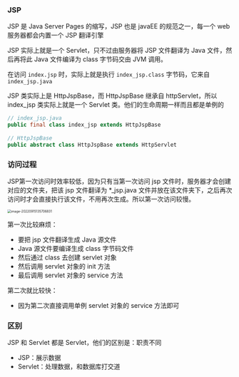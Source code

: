 ### JSP

JSP 是 Java Server Pages 的缩写，JSP 也是 javaEE 的规范之一，每一个 web 服务器都会内置一个 JSP 翻译引擎

JSP 实际上就是一个 Servlet，只不过由服务器将 JSP 文件翻译为 Java 文件，然后再将此 Java 文件编译为 class 字节码交由 JVM 调用。

在访问 `index.jsp`  时，实际上就是执行 `index_jsp.class` 字节码，它来自 `index_jsp.java`

JSP 类实际上是 HttpJspBase，而 HttpJspBase 继承自 httpServlet，所以 index_jsp 类实际上就是一个 Servlet 类。他们的生命周期一样而且都是单例的

```java
// index_jsp.java
public final class index_jsp extends HttpJspBase
    
// HttpJspBase
public abstract class HttpJspBase extends HttpServlet
```



### 访问过程

JSP第一次访问时效率较低，因为只有当第一次访问 jsp 文件时，服务器才会创建对应的文件夹，把该 jsp 文件翻译为 *_jsp.java 文件并放在该文件夹下，之后再次访问时才会直接执行该文件，不用再次生成。所以第一次访问较慢。

<img src="https://src-1259777572.cos.ap-chengdu.myqcloud.com/image-20220915135706831.png" alt="image-20220915135706831" style="zoom:50%;" />

第一次比较麻烦：

- 要把 jsp 文件翻译生成 Java 源文件
- Java 源文件要编译生成 class 字节码文件
- 然后通过 class 去创建 servlet 对象
- 然后调用 servlet 对象的 init 方法
- 最后调用 servlet 对象的 service 方法



第二次就比较快：

- 因为第二次直接调用单例 servlet 对象的 service 方法即可



### 区别

JSP 和 Servlet 都是 Servlet，他们的区别是：职责不同

- JSP：展示数据
- Servlet：处理数据，和数据库打交道